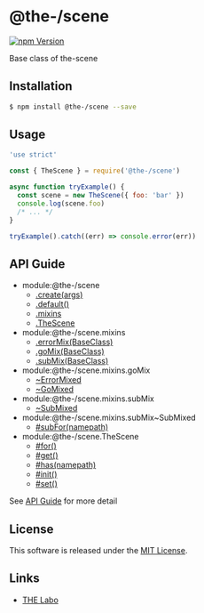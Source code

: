 @the-/scene
==========

<!---
This file is generated by @the-/templates. Do not update manually.
--->

<!-- Badge Start -->
<a name="badges"></a>

[![npm Version][bd_npm_shield_url]][bd_npm_url]

[bd_repo_url]: https://github.com/the-labo/the
[bd_npm_url]: http://www.npmjs.org/package/@the-/scene
[bd_npm_shield_url]: http://img.shields.io/npm/v/@the-/scene.svg?style=flat

<!-- Badge End -->


<!-- Description Start -->
<a name="description"></a>

Base class of the-scene

<!-- Description End -->


<!-- Overview Start -->
<a name="overview"></a>




<!-- Overview End -->


<!-- Sections Start -->
<a name="sections"></a>

<!-- Section from "doc/readme/01.Installation.md.hbs" Start -->

<a name="section-doc-readme-01-installation-md"></a>

Installation
-----

```bash
$ npm install @the-/scene --save
```


<!-- Section from "doc/readme/01.Installation.md.hbs" End -->

<!-- Section from "doc/readme/02.Usage.md.hbs" Start -->

<a name="section-doc-readme-02-usage-md"></a>

Usage
---------

```javascript
'use strict'

const { TheScene } = require('@the-/scene')

async function tryExample() {
  const scene = new TheScene({ foo: 'bar' })
  console.log(scene.foo)
  /* ... */
}

tryExample().catch((err) => console.error(err))

```


<!-- Section from "doc/readme/02.Usage.md.hbs" End -->


<!-- Sections Start -->

<a name="api"></a>

## API Guide


- module:@the-/scene
  - [.create(args)](./doc/api/api.md#module_@the-/scene.create)
  - [.default()](./doc/api/api.md#module_@the-/scene.default)
  - [.mixins](./doc/api/api.md#module_@the-/scene.mixins)
  - [.TheScene](./doc/api/api.md#module_@the-/scene.TheScene)
- module:@the-/scene.mixins
  - [.errorMix(BaseClass)](./doc/api/api.md#module_@the-/scene.mixins.errorMix)
  - [.goMix(BaseClass)](./doc/api/api.md#module_@the-/scene.mixins.goMix)
  - [.subMix(BaseClass)](./doc/api/api.md#module_@the-/scene.mixins.subMix)
- module:@the-/scene.mixins.goMix
  - [~ErrorMixed](./doc/api/api.md#module_@the-/scene.mixins.goMix~ErrorMixed)
  - [~GoMixed](./doc/api/api.md#module_@the-/scene.mixins.goMix~GoMixed)
- module:@the-/scene.mixins.subMix
  - [~SubMixed](./doc/api/api.md#module_@the-/scene.mixins.subMix~SubMixed)
- module:@the-/scene.mixins.subMix~SubMixed
  - [#subFor(namepath)](./doc/api/api.md#module_@the-/scene.mixins.subMix~SubMixed#subFor)
- module:@the-/scene.TheScene
  - [#for()](./doc/api/api.md#module_@the-/scene.TheScene#for)
  - [#get()](./doc/api/api.md#module_@the-/scene.TheScene#get)
  - [#has(namepath)](./doc/api/api.md#module_@the-/scene.TheScene#has)
  - [#init()](./doc/api/api.md#module_@the-/scene.TheScene#init)
  - [#set()](./doc/api/api.md#module_@the-/scene.TheScene#set)

See [API Guide](./doc/api/api.md) for more detail


<!-- LICENSE Start -->
<a name="license"></a>

License
-------
This software is released under the [MIT License](https://github.com/the-labo/the/blob/master/LICENSE).

<!-- LICENSE End -->


<!-- Links Start -->
<a name="links"></a>

Links
------

+ [THE Labo][the_labo_url]

[the_labo_url]: https://github.com/the-labo

<!-- Links End -->
